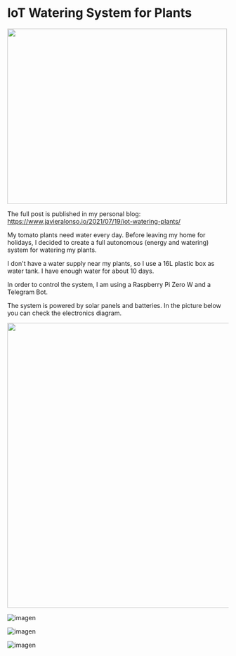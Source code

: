 # IoT Watering System for Plants

<img src="https://user-images.githubusercontent.com/31996659/126482261-208e4d1d-0da2-4db1-a3c2-a3fb113cca58.png" width="500" height="400">

The full post is published in my personal blog: https://www.javieralonso.io/2021/07/19/iot-watering-plants/

My tomato plants need water every day. Before leaving my home for holidays, I decided to create a full autonomous (energy and watering) system for watering my plants.

I don't have a water supply near my plants, so I use a 16L plastic box as water tank. I have enough water for about 10 days.

In order to control the system, I am using a Raspberry Pi Zero W and a Telegram Bot.

The system is powered by solar panels and batteries. In the picture below you can check the electronics diagram.


<img src="https://user-images.githubusercontent.com/31996659/126086711-1a9e418f-298b-4afb-aecb-8336388c7ee0.png" width="1128" height="650">

![imagen](https://user-images.githubusercontent.com/31996659/126088167-21c7898b-03d1-4062-9432-51d572c4d74a.png)

![imagen](https://user-images.githubusercontent.com/31996659/126088179-99f348ad-e5d3-412f-a7e5-54064362b474.png)

![imagen](https://user-images.githubusercontent.com/31996659/126088195-83f5d503-b729-4e6f-81eb-d24feb476c96.png)

